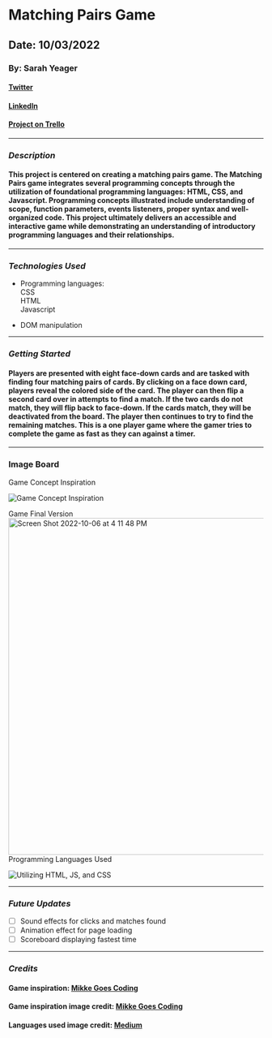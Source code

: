 # Matching Pairs Game

## Date: 10/03/2022

### By: Sarah Yeager

#### [Twitter](https://twitter.com/YeagerSarahK)

#### [LinkedIn](https://www.linkedin.com/in/sarah-yeager-b3839338/)

#### [Project on Trello](https://trello.com/b/gNkNKXGk/matching-pairs)

---

### **_*Description*_**

#### This project is centered on creating a matching pairs game. The Matching Pairs game integrates several programming concepts through the utilization of foundational programming languages: HTML, CSS, and Javascript. Programming concepts illustrated include understanding of scope, function parameters, events listeners, proper syntax and well-organized code. This project ultimately delivers an accessible and interactive game while demonstrating an understanding of introductory programming languages and their relationships.

---

### **_Technologies Used_**

- Programming languages:
  <br />
  CSS
  <br />
  HTML
  <br />
  Javascript

- DOM manipulation

---

### **_Getting Started_**

#### Players are presented with eight face-down cards and are tasked with finding four matching pairs of cards. By clicking on a face down card, players reveal the colored side of the card. The player can then flip a second card over in attempts to find a match. If the two cards do not match, they will flip back to face-down. If the cards match, they will be deactivated from the board. The player then continues to try to find the remaining matches. This is a one player game where the gamer tries to complete the game as fast as they can against a timer.

---

### **Image Board**

<figcaption> Game Concept Inspiration</figcaption>

![Game Concept Inspiration](https://j4r8d7d7.rocketcdn.me/wp-content/uploads/2020/03/JavaScript-pairs-game.png)

<figcaption> Game Final Version</figcaption>
 <img width="664" alt="Screen Shot 2022-10-06 at 4 11 48 PM" src="https://user-images.githubusercontent.com/95553482/194410276-a8df3117-3c4a-4ac0-bba1-64f8941053fe.png">

<figcaption> Programming Languages Used</figcaption>

![Utilizing HTML, JS, and CSS](https://miro.medium.com/max/1200/1*l4xICbIIYlz1OTymWCoUTw.jpeg)

---

### **_Future Updates_**

- [ ] Sound effects for clicks and matches found
- [ ] Animation effect for page loading
- [ ] Scoreboard displaying fastest time

---

### **_Credits_**

#### Game inspiration: [Mikke Goes Coding](https://mikkegoes.com/javascript-projects-for-beginners/)

#### Game inspiration image credit: [Mikke Goes Coding](https://j4r8d7d7.rocketcdn.me/wp-content/uploads/2020/03/JavaScript-pairs-game.png)

#### Languages used image credit: [Medium](https://medium.com/level-up-web/amazingly-useful-html-css-and-javascript-tools-and-libraries-d73b10fbae29)

